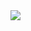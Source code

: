 <img src="https://docs.google.com/drawings/d/e/2PACX-1vTRKgFJAspp5Rs7m1YNbB8UHcCz08DIdTT1-BOj65cOJZH0yuCufqLDvoAcyE9XfG_EUJVSXmuWkGMs/pub?w=960&amp;h=720">
